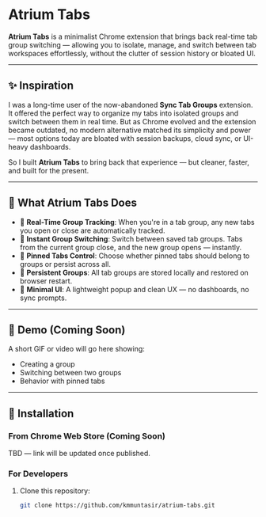 # Atrium Tabs

**Atrium Tabs** is a minimalist Chrome extension that brings back real-time tab group switching — allowing you to isolate, manage, and switch between tab workspaces effortlessly, without the clutter of session history or bloated UI.

---

## ✨ Inspiration

I was a long-time user of the now-abandoned **Sync Tab Groups** extension. It offered the perfect way to organize my tabs into isolated groups and switch between them in real time. But as Chrome evolved and the extension became outdated, no modern alternative matched its simplicity and power — most options today are bloated with session backups, cloud sync, or UI-heavy dashboards.

So I built **Atrium Tabs** to bring back that experience — but cleaner, faster, and built for the present.

---

## 🔧 What Atrium Tabs Does

- 🔄 **Real-Time Group Tracking**: When you're in a tab group, any new tabs you open or close are automatically tracked.
- 🔁 **Instant Group Switching**: Switch between saved tab groups. Tabs from the current group close, and the new group opens — instantly.
- 📌 **Pinned Tabs Control**: Choose whether pinned tabs should belong to groups or persist across all.
- 💾 **Persistent Groups**: All tab groups are stored locally and restored on browser restart.
- 🧘 **Minimal UI**: A lightweight popup and clean UX — no dashboards, no sync prompts.

---

## 📸 Demo (Coming Soon)

A short GIF or video will go here showing:
- Creating a group
- Switching between two groups
- Behavior with pinned tabs

---

## 🚀 Installation

### From Chrome Web Store (Coming Soon)

TBD — link will be updated once published.

### For Developers

1. Clone this repository:
   ```bash
   git clone https://github.com/kmmuntasir/atrium-tabs.git